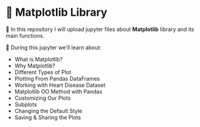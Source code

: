 # 🔰 Matplotlib Library

🔸 In this repository I will upload jupyter files about **Matplotlib** library and its main functions.

🔸 During this jupyter we'll learn about: 

- What is Matplotlib?
- Why Matplotlib?
- Different Types of Plot
- Plotting From Pandas DataFrames
- Working with Heart Disease Dataset
- Matplotlib OO Method with Pandas
- Customizing Our Plots
- Subplots
- Changing the Default Style
- Saving & Sharing the Plots
